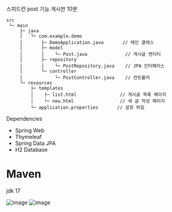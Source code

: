 
스피드런 post 기능 게시판 10분

```
src
 └─ main
     ├─ java
     │   └─ com.example.demo
     │       ├─ DemoApplication.java       // 메인 클래스
     │       ├─ model
     │       │    └─ Post.java              // 게시글 엔티티
     │       ├─ repository
     │       │    └─ PostRepository.java    // JPA 인터페이스
     │       └─ controller
     │            └─ PostController.java    // 컨트롤러
     └─ resources
         ├─ templates
         │    ├─ list.html                // 게시글 목록 페이지
         │    └─ new.html                 // 새 글 작성 페이지
         └─ application.properties       // 설정 파일
```
Dependencies
- Spring Web
- Thymeleaf
- Spring Data JPA
- H2 Database

# Maven 

jdk 17

![image](https://github.com/user-attachments/assets/f4866d95-45d7-42d6-bfe4-89f838845aab)
![image](https://github.com/user-attachments/assets/280a1242-de82-4ac6-b107-ac1cce979538)
